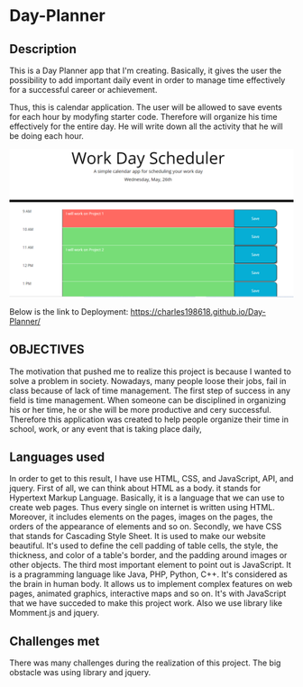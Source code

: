 # Day-Planner

## Description 

This is a Day Planner app that I'm creating. Basically, it gives the user the possibility to add important daily event in order to manage time effectively for a successful career or achievement.

Thus, this is calendar application. The user will be allowed to save events for each hour by modyfing starter code. Therefore will organize his time effectively for the entire day. He will write down all the activity that he will be doing each hour.

![Day-Planner](./Day-Planner.png)

Below is the link to Deployment:
https://charles198618.github.io/Day-Planner/

## OBJECTIVES

The motivation that pushed me to realize this project is because I wanted to solve a problem in society. Nowadays, many people loose their jobs, fail in class because of lack of time management. The first step of success in any field is time management. When someone can be disciplined in organizing his or her time, he or she will be more productive and cery successful. Therefore this application was created to help people organize their time in school, work, or any event that is taking place daily,

## Languages used

In order to get to this result, I have use HTML, CSS, and JavaScript, API, and jquery. First of all, we can think about HTML as a body. it stands for Hypertext Markup Language. Basically, it is a language that we can use to create web pages. Thus every single on internet is written using HTML. Moreover, it includes elements on the pages, images on the pages, the orders of the appearance of elements and so on. Secondly, we have CSS that stands for Cascading Style Sheet. It is used to make our website beautiful. It's used to define the cell padding of table cells, the style, the thickness, and color of a table's border, and the padding around images or other objects. The third most important element to point out is JavaScript. It is a pragramming language like Java, PHP, Python, C++. It's considered as the brain in human body. It allows us to implement complex features on web pages, animated graphics, interactive maps and so on.  It's with JavaScript that we have succeded to make this project work. Also we use library like Momment.js and jquery.  

## Challenges met

There was many challenges during the realization of this project. The big obstacle was using library and jquery.
